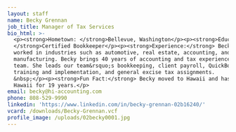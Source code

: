```yaml
---
layout: staff
name: Becky Grennan
job_title: Manager of Tax Services
bio_html: >-
  <p><strong>Hometown: </strong>Bellevue, Washington</p><p><strong>Education:
  </strong>Certified Bookkeeper</p><p><strong>Experience:</strong> Becky has
  worked in industries such as automotive, real estate, accounting, and
  manufacturing. Becky brings 40 years of accounting and tax experience to the
  team. She leads our team&rsquo;s bookkeeping, client payroll, QuickBooks
  training and implementation, and general excise tax assignments.
  &nbsp;</p><p><strong>Fun Fact:</strong> Becky moved to Hawaii and has lived in
  Hawaii for 19 years.</p>
email: becky@hi-accounting.com
phone: 808-529-9990
linkedin: 'https://www.linkedin.com/in/becky-grennan-02b16240/'
vcard: /downloads/Becky-Grennan.vcf
profile_image: /uploads/02becky0001.jpg
---
```


